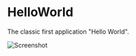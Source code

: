 # HelloWorld

The classic first application "Hello World".

![Screenshot](../../docs/Pictures/Label.png)
